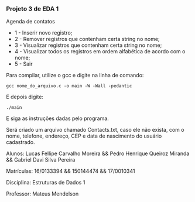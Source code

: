 ### Projeto 3 de EDA 1

Agenda de contatos

* 1 - Inserir novo registro;
* 2 - Remover registros que contenham certa string no nome;
* 3 - Visualizar registros que contenham certa string no nome;
* 4 - Visualizar todos os registros em ordem alfabética de acordo com o nome;
* 5 - Sair

Para compilar, utilize o gcc e digite na linha de comando:

```
gcc nome_do_arquivo.c -o main -W -Wall -pedantic
```

E depois digite:

```
./main
```

E siga as instruções dadas pelo programa.



Será criado um arquivo chamado Contacts.txt, caso ele não exista, com o nome, telefone, endereço, CEP e data de nascimento do usuário cadastrado.



Alunos: Lucas Fellipe Carvalho Moreira && Pedro Henrique Queiroz Miranda && Gabriel Davi Silva Pereira

Matrículas: 16/0133394 && 150144474 && 17/0010341

Disciplina: Estruturas de Dados 1

Professor: Mateus Mendelson
